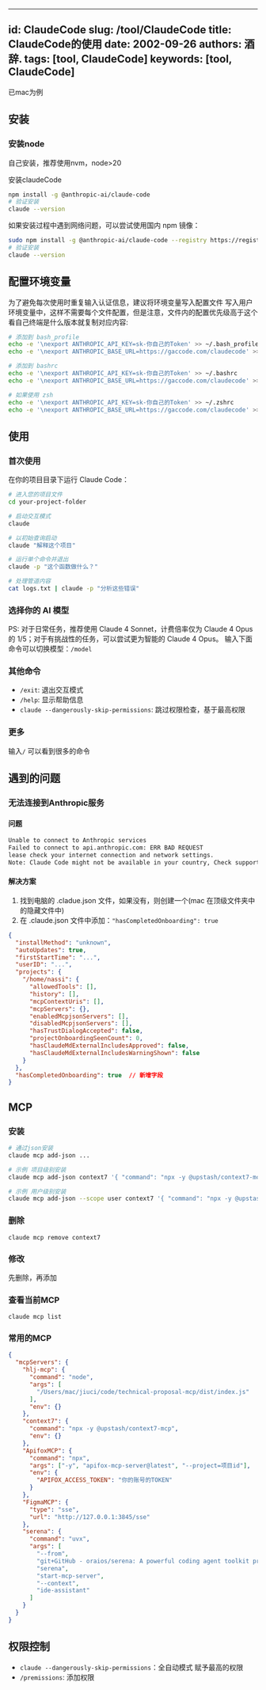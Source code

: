 ---
id: ClaudeCode
slug: /tool/ClaudeCode
title: ClaudeCode的使用
date: 2002-09-26
authors: 酒辞.
tags: [tool, ClaudeCode]
keywords: [tool, ClaudeCode]
----

已mac为例

## 安装
### 安装node
自己安装，推荐使用nvm，node>20


安装claudeCode
```bash
npm install -g @anthropic-ai/claude-code
# 验证安装
claude --version
```

如果安装过程中遇到网络问题，可以尝试使用国内 npm 镜像：
```bash
sudo npm install -g @anthropic-ai/claude-code --registry https://registry.npmmirror.com
# 验证安装
claude --version
```

## 配置环境变量
为了避免每次使用时重复输入认证信息，建议将环境变量写入配置文件
写入用户环境变量中，这样不需要每个文件配置，但是注意，文件内的配置优先级高于这个
看自己终端是什么版本就复制对应内容:
```bash
# 添加到 bash_profile
echo -e '\nexport ANTHROPIC_API_KEY=sk-你自己的Token' >> ~/.bash_profile
echo -e '\nexport ANTHROPIC_BASE_URL=https://gaccode.com/claudecode' >> ~/.bash_profile

# 添加到 bashrc
echo -e '\nexport ANTHROPIC_API_KEY=sk-你自己的Token' >> ~/.bashrc
echo -e '\nexport ANTHROPIC_BASE_URL=https://gaccode.com/claudecode' >> ~/.bashrc

# 如果使用 zsh
echo -e '\nexport ANTHROPIC_API_KEY=sk-你自己的Token' >> ~/.zshrc
echo -e '\nexport ANTHROPIC_BASE_URL=https://gaccode.com/claudecode' >> ~/.zshrc
```

## 使用
### 首次使用
在你的项目目录下运行 Claude Code：
```bash
# 进入您的项目文件
cd your-project-folder

# 启动交互模式
claude

# 以初始查询启动
claude "解释这个项目"

# 运行单个命令并退出
claude -p "这个函数做什么？"

# 处理管道内容
cat logs.txt | claude -p "分析这些错误"
```

### 选择你的 AI 模型
PS: 对于日常任务，推荐使用 Claude 4 Sonnet，计费倍率仅为 Claude 4 Opus 的 1/5；对于有挑战性的任务，可以尝试更为智能的 Claude 4 Opus。
输入下面命令可以切换模型：`/model`

### 其他命令
- `/exit`: 退出交互模式
- `/help`: 显示帮助信息
- `claude --dangerously-skip-permissions`: 跳过权限检查，基于最高权限

### 更多
输入`/` 可以看到很多的命令

## 遇到的问题
### 无法连接到Anthropic服务

#### 问题
```bash
Unable to connect to Anthropic services
Failed to connect to api.anthropic.com: ERR BAD REQUEST
lease check your internet connection and network settings.
Note: Claude Code might not be available in your country, Check supported countries atnttps://anthropic.com/supported-countriesS E:ltoollclaude code
```

#### 解决方案
1. 找到电脑的 .cladue.json 文件，如果没有，则创建一个(mac 在顶级文件夹中的隐藏文件中)
2. 在 .claude.json 文件中添加：`"hasCompletedOnboarding": true`
```json
{
  "installMethod": "unknown",
  "autoUpdates": true,
  "firstStartTime": "...",
  "userID": "...",
  "projects": {
    "/home/nassi": {
      "allowedTools": [],
      "history": [],
      "mcpContextUris": [],
      "mcpServers": {},
      "enabledMcpjsonServers": [],
      "disabledMcpjsonServers": [],
      "hasTrustDialogAccepted": false,
      "projectOnboardingSeenCount": 0,
      "hasClaudeMdExternalIncludesApproved": false,
      "hasClaudeMdExternalIncludesWarningShown": false
    }
  },
  "hasCompletedOnboarding": true  // 新增字段
}
```


## MCP
### 安装
```bash
# 通过json安装
claude mcp add-json ...

# 示例 项目级别安装
claude mcp add-json context7 '{ "command": "npx -y @upstash/context7-mcp", "env": {} }'

# 示例 用户级别安装
claude mcp add-json --scope user context7 '{ "command": "npx -y @upstash/context7-mcp", "env": {} }'
```

### 删除
`claude mcp remove context7`

### 修改
先删除，再添加

### 查看当前MCP
`claude mcp list`

### 常用的MCP
```json
{
  "mcpServers": {
    "hlj-mcp": {
      "command": "node",
      "args": [
        "/Users/mac/jiuci/code/technical-proposal-mcp/dist/index.js"
      ],
      "env": {}
    },
    "context7": {
      "command": "npx -y @upstash/context7-mcp",
      "env": {}
    },
    "ApifoxMCP": {
      "command": "npx",
      "args": ["-y", "apifox-mcp-server@latest", "--project=项目id"],
      "env": {
        "APIFOX_ACCESS_TOKEN": "你的账号的TOKEN"
      }
    },
    "FigmaMCP": {
      "type": "sse",
      "url": "http://127.0.0.1:3845/sse"
    },
    "serena": {
      "command": "uvx",
      "args": [
        "--from",
        "git+GitHub - oraios/serena: A powerful coding agent toolkit providing semantic retrieval and editing cap",
        "serena",
        "start-mcp-server",
        "--context",
        "ide-assistant"
      ]
    }
  }
}
```

## 权限控制
- `claude --dangerously-skip-permissions`：全自动模式 赋予最高的权限
- `/premissions`: 添加权限